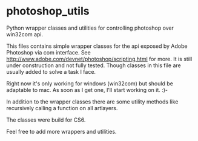 photoshop_utils
===============

Python wrapper classes and utilities for controlling photoshop over win32com api.

This files contains simple wrapper classes for the api exposed by Adobe Photoshop via com interface. See http://www.adobe.com/devnet/photoshop/scripting.html for more.
It is still under construction and not fully tested. Though classes in this file are usually added to solve a task I face.

Right now it's only working for windows (win32com) but should be adaptable to mac. As soon as I get one, I'll start working on it. :)-

In addition to the wrapper classes there are some utility methods like recursively calling a function on all artlayers.

The classes were build for CS6.

Feel free to add more wrappers and utilities.
